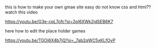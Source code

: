 this is how to make your own gmae site easy do not know css and html?? watch this video

https://youtu.be/G3e-cpL7ofc?si=2pI6XWk2jdSEB6K7

here how to edit the place holder games 

https://youtu.be/TGOi6X4b7jQ?si=_7ab2qWC5xKLfOvP

